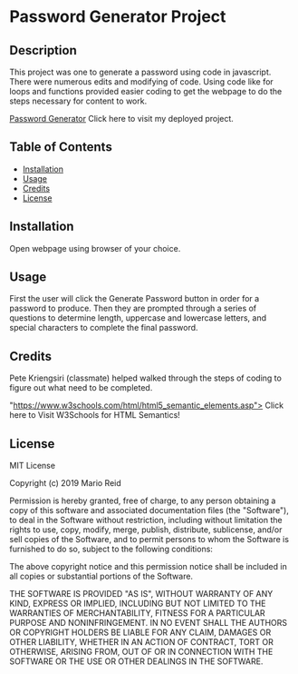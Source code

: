 # Password Generator Project

## Description 
This project was one to generate a password using code in javascript. There were numerous edits and modifying of code. Using code like for loops and functions provided easier coding to get the webpage to do the steps necessary for content to work.  

[Password Generator](https://marioreid.github.io/password-generator/) Click here to visit my deployed project.

## Table of Contents
* [Installation](#installation)
* [Usage](#usage)
* [Credits](#credits)
* [License](#license)
## Installation

Open webpage using browser of your choice.

## Usage
First the user will click the Generate Password button in order for a password to produce.
Then they are prompted through a series of questions to determine length, uppercase and lowercase letters, and special characters to complete the final password.

 ## Credits
Pete Kriengsiri (classmate) helped walked through the steps of coding to figure out what need to be completed. 

"https://www.w3schools.com/html/html5_semantic_elements.asp"> Click here to Visit W3Schools for HTML Semantics!</a>

## License
MIT License

Copyright (c) 2019 Mario Reid

Permission is hereby granted, free of charge, to any person obtaining a copy
of this software and associated documentation files (the "Software"), to deal
in the Software without restriction, including without limitation the rights
to use, copy, modify, merge, publish, distribute, sublicense, and/or sell
copies of the Software, and to permit persons to whom the Software is
furnished to do so, subject to the following conditions:

The above copyright notice and this permission notice shall be included in all
copies or substantial portions of the Software.

THE SOFTWARE IS PROVIDED "AS IS", WITHOUT WARRANTY OF ANY KIND, EXPRESS OR
IMPLIED, INCLUDING BUT NOT LIMITED TO THE WARRANTIES OF MERCHANTABILITY,
FITNESS FOR A PARTICULAR PURPOSE AND NONINFRINGEMENT. IN NO EVENT SHALL THE
AUTHORS OR COPYRIGHT HOLDERS BE LIABLE FOR ANY CLAIM, DAMAGES OR OTHER
LIABILITY, WHETHER IN AN ACTION OF CONTRACT, TORT OR OTHERWISE, ARISING FROM,
OUT OF OR IN CONNECTION WITH THE SOFTWARE OR THE USE OR OTHER DEALINGS IN THE
SOFTWARE.